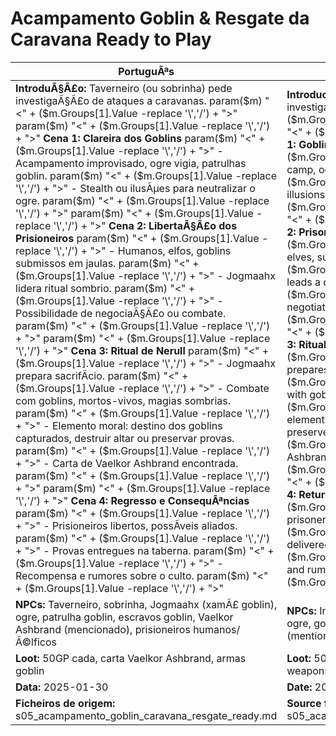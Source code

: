 ﻿# Acampamento Goblin & Resgate da Caravana  Ready to Play

| PortuguÃªs                                                                                                                                                                                                                                                                                                                                                                                                                                                                                                                                                                                                                                                                                                                                                                                                                                                               | English                                                                                                                                                                                                                                                                                                                                                                                                                                                                                                                                                                                                                                                                                                                                                                                            |
| ----------------------------------------------------------------------------------------------------------------------------------------------------------------------------------------------------------------------------------------------------------------------------------------------------------------------------------------------------------------------------------------------------------------------------------------------------------------------------------------------------------------------------------------------------------------------------------------------------------------------------------------------------------------------------------------------------------------------------------------------------------------------------------------------------------------------------------------------------------------------- | -------------------------------------------------------------------------------------------------------------------------------------------------------------------------------------------------------------------------------------------------------------------------------------------------------------------------------------------------------------------------------------------------------------------------------------------------------------------------------------------------------------------------------------------------------------------------------------------------------------------------------------------------------------------------------------------------------------------------------------------------------------------------------------------------- |
| **IntroduÃ§Ã£o:** Taverneiro (ou sobrinha) pede investigaÃ§Ã£o de ataques a caravanas. param($m) "<" + ($m.Groups[1].Value -replace '\\','/') + ">"  param($m) "<" + ($m.Groups[1].Value -replace '\\','/') + ">" **Cena 1: Clareira dos Goblins** param($m) "<" + ($m.Groups[1].Value -replace '\\','/') + ">" - Acampamento improvisado, ogre vigia, patrulhas goblin. param($m) "<" + ($m.Groups[1].Value -replace '\\','/') + ">" - Stealth ou ilusÃµes para neutralizar o ogre. param($m) "<" + ($m.Groups[1].Value -replace '\\','/') + ">"  param($m) "<" + ($m.Groups[1].Value -replace '\\','/') + ">" **Cena 2: LibertaÃ§Ã£o dos Prisioneiros** param($m) "<" + ($m.Groups[1].Value -replace '\\','/') + ">" - Humanos, elfos, goblins submissos em jaulas. param($m) "<" + ($m.Groups[1].Value -replace '\\','/') + ">" - Jogmaahx lidera ritual sombrio. param($m) "<" + ($m.Groups[1].Value -replace '\\','/') + ">" - Possibilidade de negociaÃ§Ã£o ou combate. param($m) "<" + ($m.Groups[1].Value -replace '\\','/') + ">"  param($m) "<" + ($m.Groups[1].Value -replace '\\','/') + ">" **Cena 3: Ritual de Nerull** param($m) "<" + ($m.Groups[1].Value -replace '\\','/') + ">" - Jogmaahx prepara sacrifÃ­cio. param($m) "<" + ($m.Groups[1].Value -replace '\\','/') + ">" - Combate com goblins, mortos-vivos, magias sombrias. param($m) "<" + ($m.Groups[1].Value -replace '\\','/') + ">" - Elemento moral: destino dos goblins capturados, destruir altar ou preservar provas. param($m) "<" + ($m.Groups[1].Value -replace '\\','/') + ">" - Carta de Vaelkor Ashbrand encontrada. param($m) "<" + ($m.Groups[1].Value -replace '\\','/') + ">"  param($m) "<" + ($m.Groups[1].Value -replace '\\','/') + ">" **Cena 4: Regresso e ConsequÃªncias** param($m) "<" + ($m.Groups[1].Value -replace '\\','/') + ">" - Prisioneiros libertos, possÃ­veis aliados. param($m) "<" + ($m.Groups[1].Value -replace '\\','/') + ">" - Provas entregues na taberna. param($m) "<" + ($m.Groups[1].Value -replace '\\','/') + ">" - Recompensa e rumores sobre o culto. param($m) "<" + ($m.Groups[1].Value -replace '\\','/') + ">"  | **Introduction:** Innkeeper (or niece) requests investigation of caravan attacks. param($m) "<" + ($m.Groups[1].Value -replace '\\','/') + ">"  param($m) "<" + ($m.Groups[1].Value -replace '\\','/') + ">" **Scene 1: Goblin Clearing** param($m) "<" + ($m.Groups[1].Value -replace '\\','/') + ">" - Makeshift camp, ogre watchman, goblin patrols. param($m) "<" + ($m.Groups[1].Value -replace '\\','/') + ">" - Stealth or illusions to neutralize ogre. param($m) "<" + ($m.Groups[1].Value -replace '\\','/') + ">"  param($m) "<" + ($m.Groups[1].Value -replace '\\','/') + ">" **Scene 2: Prisoner Rescue** param($m) "<" + ($m.Groups[1].Value -replace '\\','/') + ">" - Humans, elves, submissive goblins in cages. param($m) "<" + ($m.Groups[1].Value -replace '\\','/') + ">" - Jogmaahx leads a dark ritual. param($m) "<" + ($m.Groups[1].Value -replace '\\','/') + ">" - Option to negotiate or fight. param($m) "<" + ($m.Groups[1].Value -replace '\\','/') + ">"  param($m) "<" + ($m.Groups[1].Value -replace '\\','/') + ">" **Scene 3: Ritual of Nerull** param($m) "<" + ($m.Groups[1].Value -replace '\\','/') + ">" - Jogmaahx prepares a sacrifice. param($m) "<" + ($m.Groups[1].Value -replace '\\','/') + ">" - Combat with goblins, undead, dark magic. param($m) "<" + ($m.Groups[1].Value -replace '\\','/') + ">" - Moral element: fate of captured goblins, destroy altar or preserve evidence. param($m) "<" + ($m.Groups[1].Value -replace '\\','/') + ">" - Vaelkor Ashbrands letter found. param($m) "<" + ($m.Groups[1].Value -replace '\\','/') + ">"  param($m) "<" + ($m.Groups[1].Value -replace '\\','/') + ">" **Scene 4: Return and Consequences** param($m) "<" + ($m.Groups[1].Value -replace '\\','/') + ">" - Freed prisoners, possible allies. param($m) "<" + ($m.Groups[1].Value -replace '\\','/') + ">" - Evidence delivered at tavern. param($m) "<" + ($m.Groups[1].Value -replace '\\','/') + ">" - Reward and rumors about the cult. param($m) "<" + ($m.Groups[1].Value -replace '\\','/') + ">"  |
| **NPCs:** Taverneiro, sobrinha, Jogmaahx (xamÃ£ goblin), ogre, patrulha goblin, escravos goblin, Vaelkor Ashbrand (mencionado), prisioneiros humanos/Ã©lficos                                                                                                                                                                                                                                                                                                                                                                                                                                                                                                                                                                                                                                                                                                             | **NPCs:** Innkeeper, niece, Jogmaahx (goblin shaman), ogre, goblin patrol, goblin slaves, Vaelkor Ashbrand (mentioned), human/elven prisoners                                                                                                                                                                                                                                                                                                                                                                                                                                                                                                                                                                                                                                                      |
| **Loot:** 50GP cada, carta Vaelkor Ashbrand, armas goblin                                                                                                                                                                                                                                                                                                                                                                                                                                                                                                                                                                                                                                                                                                                                                                                                               | **Loot:** 50GP each, Vaelkor Ashbrands letter, goblin weapons                                                                                                                                                                                                                                                                                                                                                                                                                                                                                                                                                                                                                                                                                                                                     |
| **Data:** 2025-01-30                                                                                                                                                                                                                                                                                                                                                                                                                                                                                                                                                                                                                                                                                                                                                                                                                                                    | **Date:** 2025-01-30                                                                                                                                                                                                                                                                                                                                                                                                                                                                                                                                                                                                                                                                                                                                                                               |
| **Ficheiros de origem:** s05_acampamento_goblin_caravana_resgate_ready.md                                                                                                                                                                                                                                                                                                                                                                                                                                                                                                                                                                                                                                                                                                                                                                                               | **Source files:** s05_acampamento_goblin_caravana_resgate_ready.md                                                                                                                                                                                                                                                                                                                                                                                                                                                                                                                                                                                                                                                                                                                                 |

























